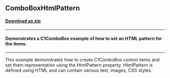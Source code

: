 ## ComboBoxHtmlPattern
#### [Download as zip](https://grapecity.github.io/DownGit/#/home?url=https://github.com/GrapeCity/ComponentOne-WinForms-Samples/tree/master/NetFramework\Input\VB\ComboBoxHtmlPattern)
____
#### Demonstrates a C1ComboBox example of how to set an HTML pattern for the items.
____
This example demonstrates how to create C1ComboBox control items and set them representation using the HtmlPattern property.
HtmlPattern is defined using HTML and can contain various text, images, CSS styles.
